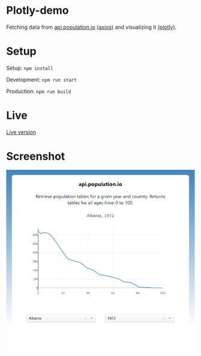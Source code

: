# Plotly-demo
Fetching data from [api.population.io](http://api.population.io)  [(axios)](https://github.com/axios/axios/) and visualizing it [(plotly)](https://github.com/plotly/react-plotly.js).

# Setup
Setup: ```npm install```

Development: ```npm run start```

Production: ```npm run build```
# Live
[Live version](http://leib.duckdns.org/plotly-demo/)
# Screenshot
![Screenshot](/screenshots/screenshot1.png?raw=true)